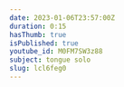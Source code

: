 ```yaml
---
date: 2023-01-06T23:57:00Z
duration: 0:15
hasThumb: true
isPublished: true
youtube_id: M0FM7SW3z88
subject: tongue solo
slug: lcl6feg0
---
```


